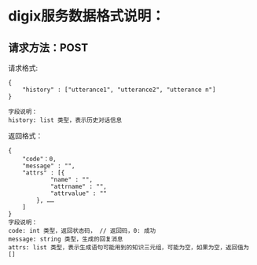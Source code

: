 # digix服务数据格式说明：
## 请求方法：POST
请求格式:
```
{
	"history" : ["utterance1", "utterance2", "utterance n"]
}

字段说明：
history: list 类型，表示历史对话信息
```
返回格式：
```
{
	"code"：0,
	"message" : "",
	"attrs" : [{
			"name" : "",
			"attrname" : "",
			"attrvalue" : ""
		}, ……
	]
}
字段说明：
code: int 类型，返回状态码， // 返回码，0: 成功
message: string 类型，生成的回复消息
attrs: list 类型，表示生成语句可能用到的知识三元组，可能为空，如果为空，返回值为[]
```